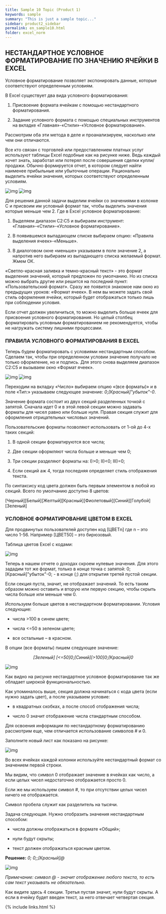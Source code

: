 ```yaml
---
title: Sample 10 Topic (Product 1)
keywords: sample
summary: "This is just a sample topic..."
sidebar: product2_sidebar
permalink: en_sample10.html
folder: excel_norm
---
```


## НЕСТАНДАРТНОЕ УСЛОВНОЕ ФОРМАТИРОВАНИЕ ПО ЗНАЧЕНИЮ ЯЧЕЙКИ В EXCEL

Условное форматирование позволяет экспонировать данные, которые соответствуют определенным условиям.

В Excel существует два вида условного форматирования:

1. Присвоение формата ячейкам с помощью нестандартного форматирования.

2. Задание условного формата с помощью специальных инструментов на вкладке «Главная»-«Стили»-«Условное форматирование». 

Рассмотрим оба эти метода в деле и проанализируем, насколько или чем они отличаются.

Все кто связан с торговлей или предоставлением платных услуг используют таблицы Excel подобные как на рисунке ниже. Ведь каждый хочет знать, заработал или потерял после совершения сделки купли/продажи. Обычно формируется отчет, в котором следует найти наименее прибыльные или убыточные операции. Рационально выделить ячейки значения, которых соответствуют определенным условиям.

![img](/images/img.png)
![img](/images/img.png)

Для решения данной задачи выделим ячейки со значениями в колонке C и присвоим им условный формат так, чтобы выделить значения которые меньше чем 2. Где в Excel условное форматирование:

1. Выделяем диапазон C2:C5 и выбираем инструмент: «Главная»-«Стили»-«Условное форматирование».

2. В появившемся выпадающем списке выбираем опцию: «Правила выделения ячеек»-«Меньше».

3. В диалоговом окне «меньше» указываем в поле значение 2, а напротив него выбираем из выпадающего списка желаемый формат. Жмем ОК.

«Светло-красная заливка и темно-красный текст» - это формат выделения значений, который предложен по умолчанию. Но из списка можно выбрать другие или решится на последний пункт: «Пользовательский формат». Сразу же появится знакомое нам окно из предыдущих уроков: «Формат ячеек». В нем вы можете задать свой стиль оформления ячейки, который будет отображаться только лишь при соблюдении условия.

Если отчет должен увеличиться, то можно выделить больше ячеек для присвоения условного форматирования. Но целый столбец форматировать условным форматированием не рекомендуется, чтобы не нагружать систему лишними процессами.

### ПРАВИЛА УСЛОВНОГО ФОРМАТИРОВАНИЯ В EXCEL

Теперь будем форматировать с условиями нестандартным способом. Сделаем так, чтобы при определенном условии значение получало не только оформление, но и подпись. Для этого снова выделяем диапазон C2:C5 и вызываем окно «Формат ячеек».

![img](/images/img.png)
![img](/images/img.png)

Переходим на вкладку «Число» выбираем опцию «(все форматы)» и в поле «Тип:» указываем следующее значение: _0;[Красный]"убыток"-0_.

Значение формата состоит из двух секций разделенных точкой с запятой. Сначала идет 0 и в этой левой секции можно задавать форматы для чисел равно или больше нуля. Правая секция служит для оформления отрицательных числовых значений.

Пользовательские форматы позволяют использовать от 1-ой до 4-х таких секций:

1. В одной секции форматируются все числа;

2. Две секции оформляют числа больше и меньше чем 0;

3. Три секции разделяют форматы на: I)>0; II)<0; III)=0;

4. Если секций аж 4, тогда последняя определяет стиль отображения текста.

По синтаксису код цвета должен быть первым элементом в любой из секций. Всего по умолчанию доступно 8 цветов:

<span class="ch">[Черный]</span><span class="b">[Белый]</span><span class="g">[Желтый]</span><span class="k">[Красный]</span><span class="f">[Фиолетовый]</span><span class="s">[Синий]</span><span class="gol">[Голубой]</span><span class="z">[Зеленый]</span>

### УСЛОВНОЕ ФОРМАТИРОВАНИЕ ЦВЕТОМ В EXCEL

Для продвинутых пользователей доступен код [ЦВЕТn] где n – это число 1-56. Например [ЦВЕТ50] – это бирюзовый.

Таблица цветов Excel с кодами:

![img](/images/img.png)

Теперь в нашем отчете о доходах скроем нулевые значения. Для этого зададим тот же формат, только в конце точка с запятой: 0;[Красный]"убыток"-0; - в конце (;) для открытия третей пустой секции.

Если секция пуста, значит, не отображает значений. То есть таким образом можно оставить и вторую или первую секцию, чтобы скрыть числа больше или меньше чем 0.

Используем больше цветов в нестандартном форматировании. Условия следующие:

* числа >100 в синем цвете;

* числа <=50 в зеленом цвете;

* все остальные – в красном.

В опции (все форматы) пишем следующее значение:

_<center>[Зеленый] [<=50]0;[Синий][>100]0;[Красный]0</center>_

![img](/images/img.png)

Как видно на рисунке нестандартное условное форматирование так же обладает широкой функциональностью.

Как упоминалось выше, секция должна начинаться с кода цвета (если нужно задать цвет), а после указываем условие:

* в квадратных скобках, а после способ отображения числа;

* число 0 значит отображение числа стандартным способом.

Для освоения информации по нестандартному форматированию рассмотрим еще, чем отличается использование символов # и 0.

Заполните новый лист как показано на рисунке:

![img](/images/img.png)

Во всех ячейках каждой колонки используйте нестандартный формат со значением первой строки.

Мы видим, что символ 0 отображает значение в ячейках как число, а если целых чисел недостаточно отображается просто 0.

Если же мы используем символ #, то при отсутствии целых чисел ничего не отображается.

Символ пробела служит как разделитель на тысячи.

Задача следующая. Нужно отобразить значения нестандартным способом:

* числа должны отображаться в формате «Общий»;

* нули будут скрыты;

* текст должен отображаться красным цветом.

**Решение:** _0; 0;;[Красный]@_

![img](/images/img.png)

_Примечание: символ @ - значит отображение любого текста, то есть сам текст указывать не обязательно._

Как видите здесь 4 секции. Третья пустая значит, нули будут скрыты. А если в ячейку будет введен текст, за него отвечает четвертая секция.

{% include links.html %}
